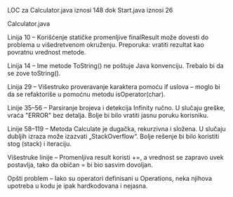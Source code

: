 LOC za Calculator.java iznosi 148 dok Start.java iznosi 26

Calculator.java

Linija 10 – Korišćenje statičke promenljive finalResult može dovesti do problema u višedretvenom okruženju. Preporuka: vratiti rezultat kao povratnu vrednost metode.

Linija 14 – Ime metode ToString() ne poštuje Java konvenciju. Trebalo bi da se zove toString().

Linija 29 – Višestruko proveravanje karaktera pomoću if uslova – moglo bi da se refaktoriše u pomoćnu metodu isOperator(char).

Linije 35–56 – Parsiranje brojeva i detekcija Infinity ručno. U slučaju greške, vraća "ERROR" bez detalja. Bolje bi bilo vratiti jasnu poruku korisniku.

Linije 58–119 – Metoda Calculate je dugačka, rekurzivna i složena. U slučaju dubljih izraza može izazvati „StackOverflow“. Bolje rešenje bi bilo koristiti stog (stack) i iteraciju.

Višestruke linije – Promenljiva result koristi +=, a vrednost se zapravo uvek postavlja, tako da običan = bi bio sasvim dovoljan.

Opšti problem – Iako su operatori definisani u Operations, neka njihova upotreba u kodu je ipak hardkodovana i nejasna.
